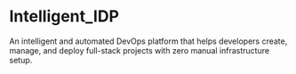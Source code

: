 # Intelligent_IDP
An intelligent and automated DevOps platform that helps developers create, manage, and deploy full-stack projects with zero manual infrastructure setup.

